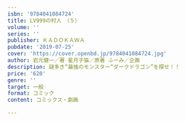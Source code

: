 ```yaml
---
isbn: '9784041084724'
title: LV999の村人　（５）
volume: ''
series: ''
publisher: ＫＡＤＯＫＡＷＡ
pubdate: '2019-07-25'
cover: 'https://cover.openbd.jp/9784041084724.jpg'
author: 岩元健一／著 星月子猫／原著 ふーみ／企画
description: 謎多き“最強のモンスター“ダークドラゴン”を探せ！！
price: '620'
genre: ''
target: 一般
format: コミック
content: コミックス・劇画

---
```


